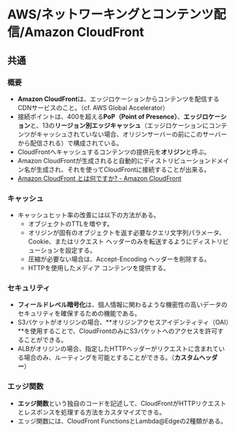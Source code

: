# AWS/ネットワーキングとコンテンツ配信/Amazon CloudFront

## 共通

### 概要

- **Amazon CloudFront**は、エッジロケーションからコンテンツを配信するCDNサービスのこと。（cf. AWS Global Accelerator）
- 接続ポイントは、400を超える**PoP（Point of Presence）**、**エッジロケーション**と、13の**リージョン別エッジキャッシュ**（エッジロケーションにコンテンツがキャッシュされていない場合、オリジンサーバーの前にこのサーバーから配信される）で構成されている。
- CloudFrontへキャッシュするコンテンツの提供元を**オリジン**と呼ぶ。
- Amazon CloudFrontが生成されると自動的にディストリビューションドメイン名が生成され、それを使ってCloudFrontに接続することが出来る。
- [Amazon CloudFront とは何ですか? - Amazon CloudFront](https://docs.aws.amazon.com/ja_jp/AmazonCloudFront/latest/DeveloperGuide/Introduction.html)

### キャッシュ

- キャッシュヒット率の改善には以下の方法がある。
  - オブジェクトのTTLを増やす。
  - オリジンが固有のオブジェクトを返す必要なクエリ文字列パラメータ、Cookie、またはリクエスト ヘッダーのみを転送するようにディストリビューションを設定する。
  - 圧縮が必要ない場合は、Accept-Encoding ヘッダーを削除する。
  - HTTPを使用したメディア コンテンツを提供する。

### セキュリティ

- **フィールドレベル暗号化**は、個人情報に関わるような機密性の高いデータのセキュリティを確保するための機能である。
- S3バケットがオリジンの場合、**オリジンアクセスアイデンティティ（OAI）**を使用することで、CloudFrontのみにS3バケットへのアクセスを許可することができる。
- ALBがオリジンの場合、指定したHTTPヘッダーがリクエストに含まれている場合のみ、ルーティングを可能とすることができる。（**カスタムヘッダー**）

### エッジ関数

- **エッジ関数**という独自のコードを記述して、CloudFrontがHTTPリクエストとレスポンスを処理する方法をカスタマイズできる。
- エッジ関数には、CloudFront FunctionsとLambda@Edgeの2種類がある。
